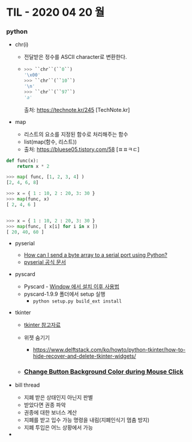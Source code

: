 # TIL - 2020 04 20 월

### python

- chr(i)

  - 전달받은 정수를 ASCII character로 변환한다.

  - ```python
    >>> ``chr``(``0``)
    '\x00'
    >>> ``chr``(``10``)
    '\n'
    >>> ``chr``(``97``)
    'a'
    ```

    출처: https://technote.kr/245 [TechNote.kr]

- map 
  - 리스트의 요소를 지정된 함수로 처리해주는 함수
  - list(map(함수, 리스트))
  - 출처: https://bluese05.tistory.com/58 [ㅍㅍㅋㄷ]

```python
def func(x):
	return x * 2

>>> map( func, [1, 2, 3, 4] )
[2, 4, 6, 8]

>>> x = { 1 : 10, 2 : 20, 3: 30 }
>>> map(func, x)
[ 2, 4, 6 ]


>>> x = { 1 : 10, 2 : 20, 3: 30 }
>>> map(func, [ x[i] for i in x ])
[ 20, 40, 60 ]

```

- pyserial
  - [How can I send a byte array to a serial port using Python?](https://stackoverflow.com/questions/32018993/how-can-i-send-a-byte-array-to-a-serial-port-using-python)
  - [pyserial 공식 문서](https://pyserial.readthedocs.io/en/latest/shortintro.html)
- pyscard
  - Pyscard - [Window 에서 설치 이후 사용법](https://jasmine125.tistory.com/972?category=332733)
  - pyscard-1.9.9 폴더에서 setup 실행 
    - ```python setup.py build_ext install ```



- tkinter

  - [tkinter 참고자료](https://076923.github.io/posts/#Python-Tkinter)

  - 위젯 숨기기 

    - https://www.delftstack.com/ko/howto/python-tkinter/how-to-hide-recover-and-delete-tkinter-widgets/

  - ### [Change Button Background Color during Mouse Click](https://pythonexamples.org/python-tkinter-change-background-color-during-mouse-click/)





- bill thread
  - 지폐 받은 상태인지 아닌지 판별
  - 받았다면 권종 파악
  - 권종에 대한 보너스 계산
  - 지폐를 받고 입수 가능 명령을 내림(지폐인식기 멈춤 방지)
  - 지폐 투입은 어느 상황에서 가능 
- 